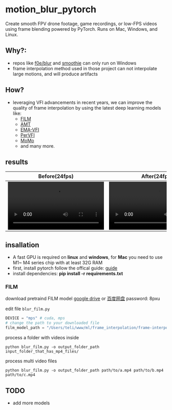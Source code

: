 # motion_blur_pytorch
Create smooth FPV drone footage, game recordings, or low-FPS videos using frame blending powered by PyTorch. Runs on Mac, Windows, and Linux.

## Why?:
 - repos like [f0e/blur](https://github.com/f0e/blur) and [smoothie](https://github.com/couleur-tweak-tips/smoothie) can only run on Windows
 - frame interpolation method used in those project can not interpolate large motions, and will produce artifacts

## How?
 - leveraging VFI advancements in recent years, we can improve the quality of frame interpolation by using the latest deep learning models like:
     - [FILM](https://github.com/google-research/frame-interpolation)
     - [AMT](https://nk-cs-zzl.github.io/projects/amt/index.html)
     - [EMA-VFI](https://github.com/mcg-nju/ema-vfi)
     - [PerVFI](https://mulns.github.io/pervfi-page/)
     - [MoMo](https://github.com/JHLew/MoMo)
     - and many more.

## results
| Before(24fps)             | After(24fps)      |
| ----------- | ----------- |
| ![before](assets/1-before.mp4)| ![after](assets/1-after.mp4) |

## insallation
 - A fast GPU is required on **linux** and **windows**, for **Mac** you need to use M1~ M4 series chip with at least 32G RAM
 - first, install pytorch follow the offical guide: [guide](https://pytorch.org/get-started/locally/)
 - install dependencies: **pip install -r requirements.txt**

### FILM
download pretraind FILM model [google drive](https://drive.google.com/file/d/16usfzvVsa0VM2Iy32u1C-C3Rsx8Uz0Lq/view?usp=drive_link) or [百度网盘](https://pan.baidu.com/s/1GPs9ph8JbNQT87eGwUp7rQ?pwd=8pxu) password: 8pxu 

edit file `blur_film.py`
```python
DEVICE = "mps" # cuda, mps
# change the path to your downloaded file
film_model_path = "/Users/teli/www/ml/frame_interpolation/frame-interpolation-pytorch-main/pretrained/film_fp16.pt"

```
process a folder with videos inside
```
python blur_film.py -o output_folder_path input_folder_that_has_mp4_files/ 
```
process multi video files
```
python blur_film.py -o output_folder_path path/to/a.mp4 path/to/b.mp4 path/to/c.mp4
```

## TODO
 - add more models
 